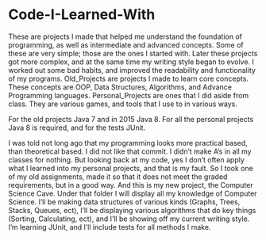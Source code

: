 # Code-I-Learned-With
These are projects I made that helped me understand the foundation of programming, 
as well as intermediate and advanced concepts.  Some of these are very simple; 
those are the ones I started with.  Later these projects got more complex, and at 
the same time my writing style began to evolve.  I worked out some bad habits, and 
improved the readability and functionality of my programs.
Old_Projects are projects I made to learn core concepts.  These concepts are OOP, 
Data Structures, Algorithms, and Advance Programming languages. 
Personal_Projects are ones that I did aside from class.  They are various games,
and tools that I use to in various ways.

For the old projects Java 7 and in 2015 Java 8.  For all the personal projects Java 8 is
required, and for the tests JUnit. 

I was told not long ago that my programming looks more practical based, than
theoretical based.  I did not like that commit.  I didn’t make A’s in all my classes
for nothing.  But looking back at my code, yes I don’t often apply what I learned
into my personal projects, and that is my fault.  So I took one of my old assignments,
made it so that it does not meet the graded requirements, but in a good way.  And this
is my new project, the Computer Science Cave.  Under that folder I will display all my
knowledge of Computer Science.  I’ll be making data structures of various kinds
(Graphs, Trees, Stacks, Queues, ect), I’ll be displaying various algorithms that do
key things (Sorting, Calculating, ect), and I’ll be showing off my current writing
style.  I’m learning JUnit, and I’ll include tests for all methods I make.

